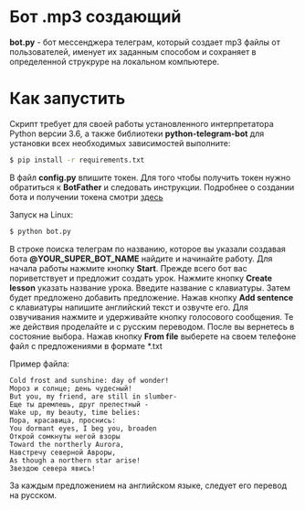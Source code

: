 # Бот .mp3 создающий

**bot.py** - бот мессенджера телеграм, который создает mp3 файлы от пользователей, именует их  заданным способом и сохраняет в определенной струкруре на локальном компьютере.

# Как запустить

Скрипт требует для своей работы установленного интерпретатора Python версии 3.6, а также библиотеки **python-telegram-bot**
для установки всех необходимых зависимостей выполните:

````bash
$ pip install -r requirements.txt
````
В файл **config.py** впишите токен. Для того чтобы получить токен нужно обратиться к **BotFather** и следовать инструкции. Подробнее о создании бота и получении токена смотри [здесь](https://core.telegram.org/bots#6-botfather)

Запуск на Linux:

````bash
$ python bot.py
````

В строке поиска телеграм по названию, которое вы указали создавая бота **@YOUR_SUPER_BOT_NAME** найдите и начинайте работу.
Для начала работы нажмите кнопку **Start**. Прежде всего бот вас пориветствует и предложит создать урок. Нажмите кнопку **Create lesson** указать название урока. Введите название с клавиатуры. Затем будет предложено добавить предложение. Нажав кнопку **Add sentence** c клавиатуры напишите английский текст и озвучте его. Для озвучивания нажмите и удерживайте кнопку голосового сообщения. Те же действия проделайте и с русским переводом. После вы вернетесь в состояние выбора.
Нажав кнопку **From file** выберете на своем телефоне файл с предложениями в формате *.txt

Пример файла:
````file
Cold frost and sunshine: day of wonder!
Мороз и солнце; день чудесный!
But you, my friend, are still in slumber-
Еще ты дремлешь, друг прелестный -
Wake up, my beauty, time belies:
Пора, красавица, проснись:
You dormant eyes, I beg you, broaden
Открой сомкнуты негой взоры
Toward the northerly Aurora,
Навстречу северной Авроры,
As though a northern star arise!
Звездою севера явись! 
````

За каждым предложением на английском языке, следует его перевод на русском.
 